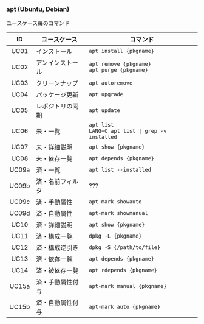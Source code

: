 ### apt (Ubuntu, Debian)

ユースケース毎のコマンド

ID    | ユースケース    | コマンド
:----:|-----------------|--------------------------------------------------------------
UC01  |インストール     | `apt install {pkgname}`
UC02  |アンインストール | `apt remove {pkgname}` <br> `apt purge {pkgname}`
UC03  |クリーンナップ   | `apt autoremove`
UC04  |パッケージ更新   | `apt upgrade`
UC05  |レポジトリの同期 | `apt update`
UC06  |未・一覧         | `apt list` <br> `LANG=C apt list \| grep -v installed`
UC07  |未・詳細説明     | `apt show {pkgname}`
UC08  |未・依存一覧     | `apt depends {pkgname}`
UC09a |済・一覧         | `apt list --installed`
UC09b |済・名前フィルタ | ???
UC09c |済・手動属性     | `apt-mark showauto`
UC09d |済・自動属性     | `apt-mark showmanual`
UC10  |済・詳細説明     | `apt show {pkgname}`
UC11  |済・構成一覧     | `dpkg -L {pkgname}`
UC12  |済・構成逆引き   | `dpkg -S {/path/to/file}`
UC13  |済・依存一覧     | `apt depends {pkgname}`
UC14  |済・被依存一覧   | `apt rdepends {pkgname}`
UC15a |済・手動属性付与 | `apt-mark manual {pkgname}`
UC15b |済・自動属性付与 | `apt-mark auto {pkgname}`
